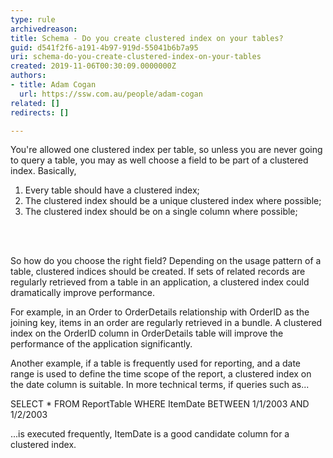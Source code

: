 ```yaml
---
type: rule
archivedreason: 
title: Schema - Do you create clustered index on your tables?
guid: d541f2f6-a191-4b97-919d-55041b6b7a95
uri: schema-do-you-create-clustered-index-on-your-tables
created: 2019-11-06T00:30:09.0000000Z
authors:
- title: Adam Cogan
  url: https://ssw.com.au/people/adam-cogan
related: []
redirects: []

---
```



You're allowed one clustered index per table, so unless you are never going to query a table, you may as well choose a field to be part of a clustered index. Basically,<br><ol><li>Every table should have a clustered index;</li><li>The clustered index should be a unique clustered index where possible;</li><li>The clustered index should be on a single column where possible;​<br></li></ol>
<br><excerpt class='endintro'></excerpt><br>
<p>So how do you choose the right field? Depending on the usage pattern of a table, clustered indices should be created. If sets of related records are regularly retrieved from a table in an application, a clustered index could dramatically improve performance.</p><p>For example, in an Order to OrderDetails relationship with OrderID as the joining key, items in an order are regularly retrieved in a bundle. A clustered index on the OrderID column in OrderDetails table will improve the performance of the application significantly.</p><p>Another example, if a table is frequently used for reporting, and a date range is used to define the time scope of the report, a clustered index on the date column is suitable. In more technical terms, if queries such as...<br></p><p class="ssw15-rteElement-CodeArea">SELECT * FROM ReportTable WHERE ItemDate BETWEEN 1/1/2003 AND 1/2/2003</p><p>...is executed frequently, ItemDate is a good candidate column for a clustered index.​<br></p>


